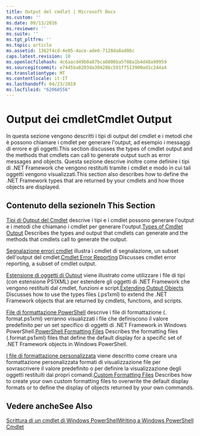 ```yaml
---
title: Output del cmdlet | Microsoft Docs
ms.custom: ''
ms.date: 09/13/2016
ms.reviewer: ''
ms.suite: ''
ms.tgt_pltfrm: ''
ms.topic: article
ms.assetid: 1362f4cd-4e05-4ace-ade6-7128da8ad86c
caps.latest.revision: 10
ms.openlocfilehash: 4c6aacd49b0a87bca6806ba5f08a1b4d48a90959
ms.sourcegitcommit: e7445ba8203da304286c591ff513900ad1c244a4
ms.translationtype: MT
ms.contentlocale: it-IT
ms.lasthandoff: 04/23/2019
ms.locfileid: "62068556"
---
```

# <a name="cmdlet-output"></a><span data-ttu-id="2c52f-102">Output dei cmdlet</span><span class="sxs-lookup"><span data-stu-id="2c52f-102">Cmdlet Output</span></span>

<span data-ttu-id="2c52f-103">In questa sezione vengono descritti i tipi di output del cmdlet e i metodi che è possono chiamare i cmdlet per generare l'output, ad esempio i messaggi di errore e gli oggetti.</span><span class="sxs-lookup"><span data-stu-id="2c52f-103">This section discusses the types of cmdlet output and the methods that cmdlets can call to generate output such as error messages and objects.</span></span> <span data-ttu-id="2c52f-104">Questa sezione descrive inoltre come definire i tipi di .NET Framework che vengono restituiti tramite i cmdlet e modo in cui tali oggetti vengono visualizzati.</span><span class="sxs-lookup"><span data-stu-id="2c52f-104">This section also describes how to define the .NET Framework types that are returned by your cmdlets and how those objects are displayed.</span></span>

## <a name="in-this-section"></a><span data-ttu-id="2c52f-105">Contenuto della sezione</span><span class="sxs-lookup"><span data-stu-id="2c52f-105">In This Section</span></span>

<span data-ttu-id="2c52f-106">[Tipi di Output del Cmdlet](./types-of-cmdlet-output.md) descrive i tipi e i cmdlet possono generare l'output e i metodi che chiamano i cmdlet per generare l'output.</span><span class="sxs-lookup"><span data-stu-id="2c52f-106">[Types of Cmdlet Output](./types-of-cmdlet-output.md) Describes the types and output that cmdlets can generate and the methods that cmdlets call to generate the output.</span></span>

<span data-ttu-id="2c52f-107">[Segnalazione errori cmdlet](./cmdlet-error-reporting.md) illustra i cmdlet di segnalazione, un subset dell'output del cmdlet.</span><span class="sxs-lookup"><span data-stu-id="2c52f-107">[Cmdlet Error Reporting](./cmdlet-error-reporting.md) Discusses cmdlet error reporting, a subset of cmdlet output.</span></span>

<span data-ttu-id="2c52f-108">[Estensione di oggetti di Output](./extending-output-objects.md) viene illustrato come utilizzare i file di tipi (con estensione PS1XML) per estendere gli oggetti di .NET Framework che vengono restituiti dal cmdlet, funzioni e script.</span><span class="sxs-lookup"><span data-stu-id="2c52f-108">[Extending Output Objects](./extending-output-objects.md) Discusses how to use the types files (.ps1xml) to extend the .NET Framework objects that are returned by cmdlets, functions, and scripts.</span></span>

<span data-ttu-id="2c52f-109">[File di formattazione PowerShell](../format/powershell-formatting-files.md) descrive i file di formattazione (. format.ps1xml) verranno visualizzati i file che definiscono il valore predefinito per un set specifico di oggetti di .NET Framework in Windows PowerShell.</span><span class="sxs-lookup"><span data-stu-id="2c52f-109">[PowerShell Formatting Files](../format/powershell-formatting-files.md) Describes the formatting files (.format.ps1xml) files that define the default display for a specific set of .NET Framework objects in Windows PowerShell.</span></span>

<span data-ttu-id="2c52f-110">[I file di formattazione personalizzata](./custom-formatting-files.md) viene descritto come creare una formattazione personalizzata formati di visualizzazione file per sovrascrivere il valore predefinito o per definire la visualizzazione degli oggetti restituiti dai propri comandi.</span><span class="sxs-lookup"><span data-stu-id="2c52f-110">[Custom Formatting Files](./custom-formatting-files.md) Describes how to create your own custom formatting files to overwrite the default display formats or to define the display of objects returned by your own commands.</span></span>

## <a name="see-also"></a><span data-ttu-id="2c52f-111">Vedere anche</span><span class="sxs-lookup"><span data-stu-id="2c52f-111">See Also</span></span>

[<span data-ttu-id="2c52f-112">Scrittura di un cmdlet di Windows PowerShell</span><span class="sxs-lookup"><span data-stu-id="2c52f-112">Writing a Windows PowerShell Cmdlet</span></span>](./writing-a-windows-powershell-cmdlet.md)
